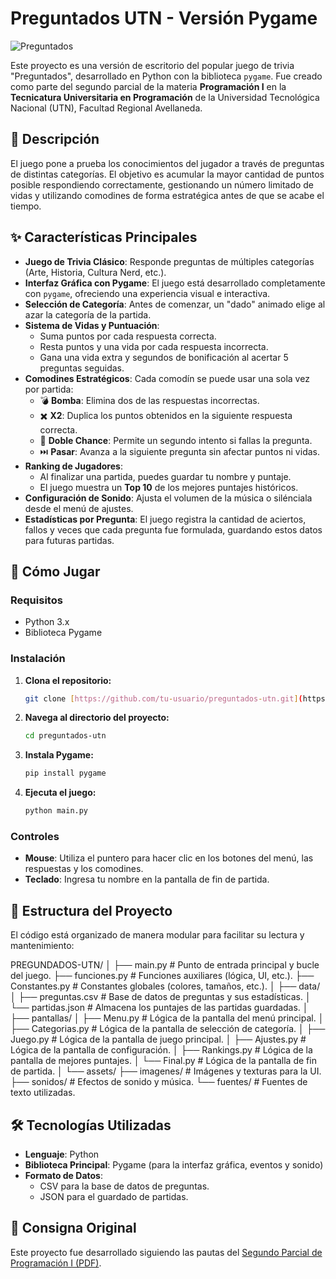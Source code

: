# Preguntados UTN - Versión Pygame

![Preguntados](https://i.imgur.com/39aI8nS.png)

Este proyecto es una versión de escritorio del popular juego de trivia "Preguntados", desarrollado en Python con la biblioteca `pygame`. Fue creado como parte del segundo parcial de la materia **Programación I** en la **Tecnicatura Universitaria en Programación** de la Universidad Tecnológica Nacional (UTN), Facultad Regional Avellaneda.

## 📜 Descripción

El juego pone a prueba los conocimientos del jugador a través de preguntas de distintas categorías. El objetivo es acumular la mayor cantidad de puntos posible respondiendo correctamente, gestionando un número limitado de vidas y utilizando comodines de forma estratégica antes de que se acabe el tiempo.

## ✨ Características Principales

* **Juego de Trivia Clásico**: Responde preguntas de múltiples categorías (Arte, Historia, Cultura Nerd, etc.).
* **Interfaz Gráfica con Pygame**: El juego está desarrollado completamente con `pygame`, ofreciendo una experiencia visual e interactiva.
* **Selección de Categoría**: Antes de comenzar, un "dado" animado elige al azar la categoría de la partida.
* **Sistema de Vidas y Puntuación**:
    * Suma puntos por cada respuesta correcta.
    * Resta puntos y una vida por cada respuesta incorrecta.
    * Gana una vida extra y segundos de bonificación al acertar 5 preguntas seguidas.
* **Comodines Estratégicos**: Cada comodín se puede usar una sola vez por partida:
    * 💣 **Bomba**: Elimina dos de las respuestas incorrectas.
    * ✖️ **X2**: Duplica los puntos obtenidos en la siguiente respuesta correcta.
    * 🔄 **Doble Chance**: Permite un segundo intento si fallas la pregunta.
    * ⏭️ **Pasar**: Avanza a la siguiente pregunta sin afectar puntos ni vidas.
* **Ranking de Jugadores**:
    * Al finalizar una partida, puedes guardar tu nombre y puntaje.
    * El juego muestra un **Top 10** de los mejores puntajes históricos.
* **Configuración de Sonido**: Ajusta el volumen de la música o silénciala desde el menú de ajustes.
* **Estadísticas por Pregunta**: El juego registra la cantidad de aciertos, fallos y veces que cada pregunta fue formulada, guardando estos datos para futuras partidas.

## 🚀 Cómo Jugar

### Requisitos

* Python 3.x
* Biblioteca Pygame

### Instalación

1.  **Clona el repositorio:**
    ```bash
    git clone [https://github.com/tu-usuario/preguntados-utn.git](https://github.com/tu-usuario/preguntados-utn.git)
    ```
2.  **Navega al directorio del proyecto:**
    ```bash
    cd preguntados-utn
    ```
3.  **Instala Pygame:**
    ```bash
    pip install pygame
    ```
4.  **Ejecuta el juego:**
    ```bash
    python main.py
    ```

### Controles

* **Mouse**: Utiliza el puntero para hacer clic en los botones del menú, las respuestas y los comodines.
* **Teclado**: Ingresa tu nombre en la pantalla de fin de partida.

## 📂 Estructura del Proyecto

El código está organizado de manera modular para facilitar su lectura y mantenimiento:

PREGUNDADOS-UTN/
│
├── main.py                # Punto de entrada principal y bucle del juego.
├── funciones.py           # Funciones auxiliares (lógica, UI, etc.).
├── Constantes.py          # Constantes globales (colores, tamaños, etc.).
│
├── data/
│   ├── preguntas.csv      # Base de datos de preguntas y sus estadísticas.
│   └── partidas.json      # Almacena los puntajes de las partidas guardadas.
│
├── pantallas/
│   ├── Menu.py            # Lógica de la pantalla del menú principal.
│   ├── Categorias.py      # Lógica de la pantalla de selección de categoría.
│   ├── Juego.py           # Lógica de la pantalla de juego principal.
│   ├── Ajustes.py         # Lógica de la pantalla de configuración.
│   ├── Rankings.py        # Lógica de la pantalla de mejores puntajes.
│   └── Final.py           # Lógica de la pantalla de fin de partida.
│
└── assets/
├── imagenes/          # Imágenes y texturas para la UI.
├── sonidos/           # Efectos de sonido y música.
└── fuentes/           # Fuentes de texto utilizadas.


## 🛠️ Tecnologías Utilizadas

* **Lenguaje**: Python
* **Biblioteca Principal**: Pygame (para la interfaz gráfica, eventos y sonido)
* **Formato de Datos**:
    * CSV para la base de datos de preguntas.
    * JSON para el guardado de partidas.

## 📄 Consigna Original

Este proyecto fue desarrollado siguiendo las pautas del [Segundo Parcial de Programación I (PDF)](gastonidas/pregundados-utn/PREGUNDADOS-UTN-ddfd10c4414eb83fb508fedc1bdd53acaa2171d7/Segundo%20parcial%20Programacio%CC%81n%201%20AD.pdf).
